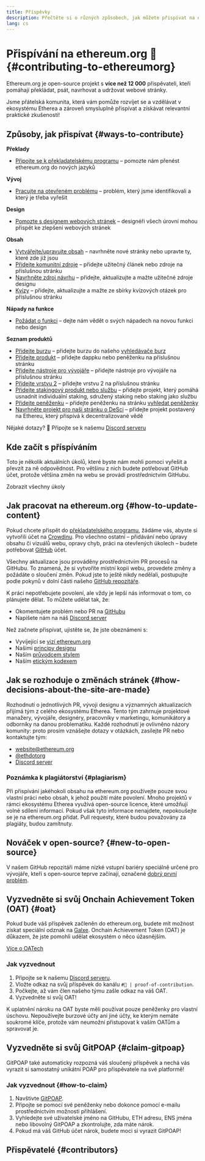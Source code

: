 ```yaml
---
title: Příspěvky
description: Přečtěte si o různých způsobech, jak můžete přispívat na ethereum.org
lang: cs
---
```


# Přispívání na ethereum.org 🦄 {#contributing-to-ethereumorg}

Ethereum.org je open-source projekt s **více než 12 000** přispěvateli, kteří pomáhají překládat, psát, navrhovat a udržovat webové stránky.

Jsme přátelská komunita, která vám pomůže rozvíjet se a vzdělávat v ekosystému Etherea a zároveň smysluplně přispívat a získávat relevantní praktické zkušenosti!

## Způsoby, jak přispívat {#ways-to-contribute}

**Překlady**
- [Připojte se k překladatelskému programu](/contributing/translation-program/) – pomozte nám přenést ethereum.org do nových jazyků

**Vývoj**
- [Pracujte na otevřeném problému](https://github.com/ethereum/ethereum-org-website/issues) – problém, který jsme identifikovali a který je třeba vyřešit

**Design**
- [Pomozte s designem webových stránek](/contributing/design/) – designéři všech úrovní mohou přispět ke zlepšení webových stránek

**Obsah**
- [Vytvářejte/upravujte obsah](/contributing/#how-to-update-content) – navrhněte nové stránky nebo upravte ty, které zde již jsou
- [Přidejte komunitní zdroje](/contributing/content-resources/) – přidejte užitečný článek nebo zdroje na příslušnou stránku
- [Navrhněte zdroj návrhu](/contributing/design/adding-design-resources/) – přidejte, aktualizujte a mažte užitečné zdroje designu
- [Kvízy](/contributing/quizzes/) – přidejte, aktualizujte a mažte ze sbírky kvízových otázek pro příslušnou stránku

**Nápady na funkce**
- [Požádat o funkci](https://github.com/ethereum/ethereum-org-website/issues/new?assignees=&labels=Type%3A+Feature&template=feature_request.yaml&title=) – dejte nám vědět o svých nápadech na novou funkci nebo design

**Seznam produktů**
- [Přidejte burzu](/contributing/adding-exchanges/) – přidejte burzu do našeho [vyhledávače burz](/get-eth/#country-picker)
- [Přidejte produkt](/contributing/adding-products/) – přidejte dappku nebo peněženku na příslušnou stránku
- [Přidejte nástroje pro vývojáře](/contributing/adding-developer-tools/) – přidejte nástroje pro vývojáře na příslušnou stránku
- [Přidejte vrstvu 2](/contributing/adding-layer-2s/) – přidejte vrstvu 2 na příslušnou stránku
- [Přidejte stakingový produkt nebo službu](/contributing/adding-staking-products/) – přidejte projekt, který pomáhá usnadnit individuální staking, sdružený staking nebo staking jako službu
- [Přidejte peněženku](/contributing/adding-wallets/) – přidejte peněženku na stránku [vyhledat peněženky](/wallets/find-wallet/)
- [Navrhněte projekt pro naši stránku o DeSci](/contributing/adding-desci-projects/) – přidejte projekt postavený na Ethereu, který přispívá k decentralizované vědě

Nějaké dotazy? 🤔 Připojte se k našemu [Discord serveru](https://discord.gg/ethereum-org)

## Kde začít s příspíváním

Toto je několik aktuálních úkolů, které byste nám mohli pomoci vyřešit a převzít za ně odpovědnost. Pro většinu z nich budete potřebovat GitHub účet, protože většina změn na webu se provádí prostřednictvím GitHubu.

<IssuesList issues={gfissues} my={8} />

<ButtonLink href="https://github.com/ethereum/ethereum-org-website/issues">Zobrazit všechny úkoly</ButtonLink>

## Jak pracovat na ethereum.org {#how-to-update-content}

Pokud chcete přispět do [překladatelského programu](/contributing/translation-program/), žádáme vás, abyste si vytvořili účet na [Crowdinu](https://crowdin.com/project/ethereum-org). Pro všechno ostatní – přidávání nebo úpravy obsahu či vizuálů webu, opravy chyb, práci na otevřených úkolech – budete potřebovat [GitHub](https://github.com/) účet.

Všechny aktualizace jsou prováděny prostřednictvím PR procesů na GitHubu. To znamená, že si vytvoříte místní kopii webu, provedete změny a požádáte o sloučení změn. Pokud jste to ještě nikdy nedělali, postupujte podle pokynů v dolní části našeho [GitHub repozitáře](https://github.com/ethereum/ethereum-org-website).

K práci nepotřebujete povolení, ale vždy je lepší nás informovat o tom, co plánujete dělat. To můžete udělat tak, že:

- Okomentujete problém nebo PR na [GitHubu](https://github.com/ethereum/ethereum-org-website)
- Napíšete nám na náš [Discord server](https://discord.gg/ethereum-org)

Než začnete přispívat, ujistěte se, že jste obeznámeni s:

- Vyvíjející se [vizí ethereum.org](/about/)
- Našimi [principy designu](/contributing/design-principles/)
- Naším [průvodcem stylem](/contributing/style-guide/)
- Naším [etickým kodexem](/community/code-of-conduct)

<ContributorsQuizBanner className="mt-16 mb-8" />

## Jak se rozhoduje o změnách stránek {#how-decisions-about-the-site-are-made}

Rozhodnutí o jednotlivých PR, vývoji designu a významných aktualizacích přijímá tým z celého ekosystému Etherea. Tento tým zahrnuje projektové manažery, vývojáře, designéry, pracovníky v marketingu, komunikátory a odborníky na danou problematiku. Každé rozhodnutí je ovlivněno názory komunity: proto prosím vznášejte dotazy v otázkách, zasílejte PR nebo kontaktujte tým:

- [website@ethereum.org](mailto:website@ethereum.org)
- [@ethdotorg](https://twitter.com/ethdotorg)
- [Discord server](https://discord.gg/ethereum-org)

### Poznámka k plagiátorství {#plagiarism}

Při přispívání jakéhokoli obsahu na ethereum.org používejte pouze svou vlastní práci nebo obsah, k jehož použití máte povolení. Mnoho projektů v rámci ekosystému Etherea využívá open-source licence, které umožňují volné sdílení informací. Pokud však tyto informace nenajdete, nepokoušejte se je na ethereum.org přidat. Pull requesty, které budou považovány za plagiáty, budou zamítnuty.

## Nováček v open-source? {#new-to-open-source}

V našem GitHub repozitáři máme nízké vstupní bariéry speciálně určené pro vývojáře, kteří s open-source teprve začínají, označené [dobrý první problém](https://github.com/ethereum/ethereum-org-website/issues?q=is%3Aopen+is%3Aissue+label%3A%22good+first+issue%22).

## Vyzvedněte si svůj Onchain Achievement Token (OAT) {#oat}

Pokud bude váš příspěvek začleněn do ethereum.org, budete mít možnost získat speciální odznak na [Galxe](https://app.galxe.com/quest/ethereumorg). Onchain Achievement Token (OAT) je důkazem, že jste pomohli udělat ekosystém o něco úžasnějším.

[Více o OATech](https://help.galxe.com/en/articles/9645630-create-quest-rewards#h_1c5d63ba03)

### Jak vyzvednout
1. Připojte se k našemu [Discord serveru](https://discord.gg/ethereum-org).
2. Vložte odkaz na svůj příspěvek do kanálu `#🥇 | proof-of-contribution`.
3. Počkejte, až vám člen našeho týmu zašle odkaz na váš OAT.
4. Vyzvedněte si svůj OAT!

K uplatnění nároku na OAT byste měli používat pouze peněženky pro vlastní úschovu. Nepoužívejte burzové účty ani jiné účty, ke kterým nemáte soukromé klíče, protože vám neumožní přistupovat k vaším OATům a spravovat je.

## Vyzvedněte si svůj GitPOAP {#claim-gitpoap}

GitPOAP také automaticky rozpozná váš sloučený příspěvek a nechá vás vyrazit si samostatný unikátní POAP pro přispěvatele na své platformě!


### Jak vyzvednout {#how-to-claim}

1. Navštivte [GitPOAP](https://www.gitpoap.io).
2. Připojte se pomocí své peněženky nebo dokonce pomocí e-mailu prostřednictvím možnosti přihlášení.
3. Vyhledejte své uživatelské jméno na GitHubu, ETH adresu, ENS jména nebo libovolný GitPOAP a zkontrolujte, zda máte nárok.
4. Pokud má váš GitHub účet nárok, budete moci si vyrazit GitPOAP!

## Přispěvatelé {#contributors}

<Contributors />
